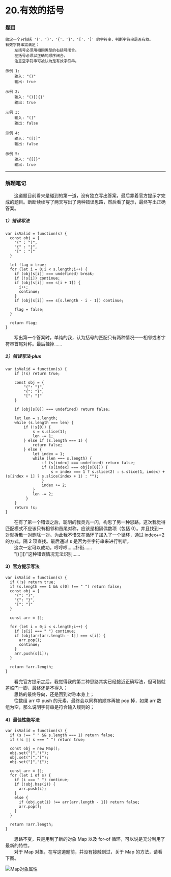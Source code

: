 # 20.有效的括号

### 题目

    给定一个只包括 '('，')'，'{'，'}'，'['，']' 的字符串，判断字符串是否有效。
    有效字符串需满足：
        左括号必须用相同类型的右括号闭合。
        左括号必须以正确的顺序闭合。
        注意空字符串可被认为是有效字符串。

    示例 1:
        输入: "()"
        输出: true

    示例 2:
        输入: "()[]{}"
        输出: true

    示例 3:
        输入: "(]"
        输出: false

    示例 4:
        输入: "([)]"
        输出: false

    示例 5:
        输入: "{[]}"
        输出: true

---

### 解题笔记

&nbsp;&nbsp;&nbsp;&nbsp;&nbsp;&nbsp;&nbsp;这道题目前看来是碰到的第一道，没有独立写出答案，最后靠着官方提示才完成的题目。断断续续写了两天写出了两种错误思路，然后看了提示，最终写出正确答案。

##### 1）错误写法

```
var isValid = function(s) {
  const obj = {
    "(" : ")",
    "{" : "}",
    "[" : "]"
  }

  let flag = true;
  for (let i = 0;i < s.length;i++) {
    if (obj[s[i]] === undefined) break;
    if (!s[i]) continue;
    if (obj[s[i]] === s[i + 1]) {
      i++;
      continue;
    }
    if (obj[s[i]] === s[s.length - i - 1]) continue;

    flag = false;
  }

  return flag;
}
```

&nbsp;&nbsp;&nbsp;&nbsp;&nbsp;&nbsp;&nbsp;写出第一个答案时，单纯的我，认为括号的匹配只有两种情况——相邻或者字符串首尾对称。最后挂掉……

##### 2）错误写法·plus

```
var isValid = function(s) {
    if (!s) return true;

    const obj = {
        "(": ")",
        "{": "}",
        "[": "]"
    }

    if (obj[s[0]] === undefined) return false;

    let len = s.length;
    while (s.length === len) {
        if (!s[0]) {
            s = s.slice(1);
            len -= 1;
        } else if (s.length === 1) {
            return false;
        } else {
            let index = 1;
            while (len === s.length) {
                if (s[index] === undefined) return false;
                if (s[index] === obj[s[0]]) {
                    s = index === 1 ? s.slice(2) : s.slice(1, index) + (s[index + 1] ? s.slice(index + 1) : "");
                }
                index += 2;
            }
            len -= 2;
         }
    }
    return !s;
}
```

&nbsp;&nbsp;&nbsp;&nbsp;&nbsp;&nbsp;&nbsp;在有了第一个错误之后，聪明的我灵光一闪，构思了另一种思路。这次我觉得匹配模式不应该只有相邻和首尾对称，应该是相隔偶数项（包括 0）。并且找到一对就拆散一对删除一对。为此我不惜又在循环了加入了一个循环，通过 index+=2 的方式，隔 2 项查找。最后通过 s 是否为空字符串来进行判断。<br>
&nbsp;&nbsp;&nbsp;&nbsp;&nbsp;&nbsp;&nbsp;这次一定可以成功，哼哼哼……扑街……<br>
&nbsp;&nbsp;&nbsp;&nbsp;&nbsp;&nbsp;&nbsp;"[([]])"这种错误情况无法识别……

#### 3）官方提示写法

```
var isValid = function(s) {
  if (!s) return true;
  if (s.length === 1 && s[0] !== " ") return false;
  const obj = {
    "(": ")",
    "{": "}",
    "[": "]"
  }

  const arr = [];

  for (let i = 0;i < s.length;i++) {
    if (s[i] === " ") continue;
    if (obj[arr[arr.length - 1]] === s[i]) {
      arr.pop();
      continue;
    }
    arr.push(s[i]);
  }

  return !arr.length;
}
```

&nbsp;&nbsp;&nbsp;&nbsp;&nbsp;&nbsp;&nbsp;看完官方提示之后，我觉得我的第二种思路其实已经接近正确写法，但可惜就差临门一脚，最终还是不得入；<br>
&nbsp;&nbsp;&nbsp;&nbsp;&nbsp;&nbsp;&nbsp;思路的最终导向，还是回到对称本身上；<br>
&nbsp;&nbsp;&nbsp;&nbsp;&nbsp;&nbsp;&nbsp;往数组 arr 中 push 的元素，最终会以同样的顺序再被 pop 掉，如果 arr 数组为空，那么说明字符串是符合输入规则的；

#### 4）最佳性能写法

```
var isValid = function(s) {
  if (s !== " " && s.length === 1) return false;
  if (!s || s === " ") return true;

  const obj = new Map();
  obj.set(")","(");
  obj.set("]","[");
  obj.set("}","{");

  const arr = [];
  for (let i of s) {
    if (i === " ") continue;
    if (!obj.has(i)) {
      arr.push(i);
    }
    else {
      if (obj.get(i) !== arr[arr.length - 1]) return false;
      arr.pop();
    }
  }

  return !arr.length;
}
```

&nbsp;&nbsp;&nbsp;&nbsp;&nbsp;&nbsp;&nbsp;思路不变，只是用到了新的对象 Map 以及 for-of 循环，可以说是充分利用了最新的特性。<br>
&nbsp;&nbsp;&nbsp;&nbsp;&nbsp;&nbsp;&nbsp;对于 Map 对象，在写这道题前，并没有接触到过，关于 Map 的方法，请看下图。

![Map对象属性](https://img2018.cnblogs.com/blog/1080150/201811/1080150-20181113130255927-1231065950.jpg)

